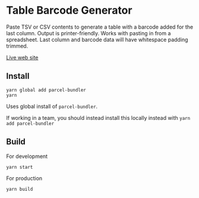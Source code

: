 # Table Barcode Generator

Paste TSV or CSV contents to generate a table with a barcode added
for the last column. Output is printer-friendly. Works with
pasting in from a spreadsheet. Last column and barcode data will
have whitespace padding trimmed.

[Live web site](https://gock.net/table-barcode-generator/)

## Install

    yarn global add parcel-bundler
    yarn

Uses global install of `parcel-bundler`.

If working in a team, you should instead install this locally instead with `yarn add parcel-bundler`

## Build

For development

    yarn start

For production

    yarn build
